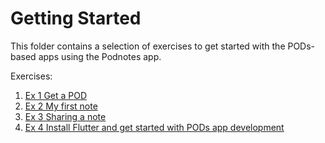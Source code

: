 # Getting Started

This folder contains a selection of exercises to get started with the PODs-based apps using the Podnotes app.

Exercises:

1. [Ex 1 Get a POD](Ex1_GetAPod.md)
2. [Ex 2 My first note](Ex2_MyFirstNote.md)
3. [Ex 3 Sharing a note](Ex3_ShareNote.md)
4. [Ex 4 Install Flutter and get started with PODs app development](Ex4_PODsAppDevGettingStarted.md)

